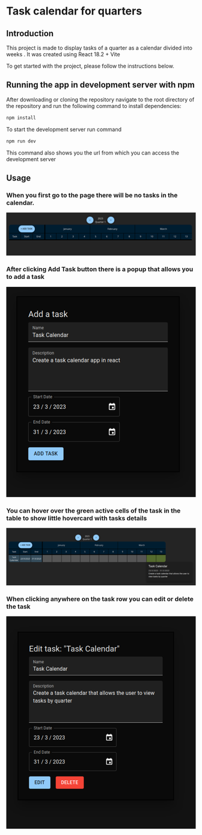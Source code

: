 # Task calendar for quarters
## Introduction
This project is made to display tasks of a quarter as a calendar divided into weeks . It was created using React 18.2 + Vite

To get started with the project, please follow the instructions below.
## Running the app in development server with npm

After downloading or cloning the repository navigate to the root directory of the repository and run the following command to install dependencies:
```sh
npm install
```
To start the development server run command

```sh
npm run dev
```

This command also shows you the url from which you can access the development server

## Usage

### When you first go to the page there will be no tasks in the calendar.

![Empty calendar](readme_images/emptyCalendar.png)

### After clicking Add Task button there is a popup that allows you to add a task

![Task creation](readme_images/taskAdd.png)

### You can hover over the green active cells of the task in the table to show little hovercard with tasks details

![Task hovercard](readme_images/taskHover.png)

### When clicking anywhere on the task row you can edit or delete the task

![Task editing](readme_images/editDeleteTask.png)